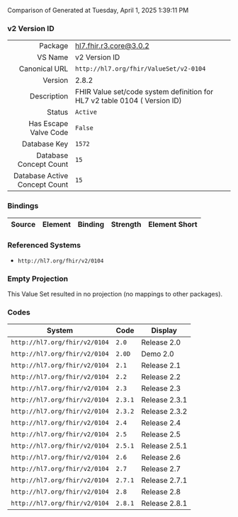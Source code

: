 Comparison of 
Generated at Tuesday, April 1, 2025 1:39:11 PM

### v2 Version ID

|      |     |
| ---: | --- |
| Package | hl7.fhir.r3.core@3.0.2 |
| VS Name | v2 Version ID |
| Canonical URL | `http://hl7.org/fhir/ValueSet/v2-0104` |
| Version | 2.8.2 |
| Description | FHIR Value set/code system definition for HL7 v2 table 0104 ( Version ID) |
| Status | `Active` |
| Has Escape Valve Code | `False` |
| Database Key | `1572` |
| Database Concept Count | `15` |
| Database Active Concept Count | `15` |
### Bindings

| Source | Element | Binding | Strength | Element Short |
| ------ | ------- | ------- | -------- | ------------- |

### Referenced Systems

* `http://hl7.org/fhir/v2/0104`
### Empty Projection

This Value Set resulted in no projection (no mappings to other packages).

### Codes

| System | Code | Display |
| ------ | ---- | ------- |
| `http://hl7.org/fhir/v2/0104` | `2.0` | Release 2.0 |
| `http://hl7.org/fhir/v2/0104` | `2.0D` | Demo 2.0 |
| `http://hl7.org/fhir/v2/0104` | `2.1` | Release 2.1 |
| `http://hl7.org/fhir/v2/0104` | `2.2` | Release 2.2 |
| `http://hl7.org/fhir/v2/0104` | `2.3` | Release 2.3 |
| `http://hl7.org/fhir/v2/0104` | `2.3.1` | Release 2.3.1 |
| `http://hl7.org/fhir/v2/0104` | `2.3.2` | Release 2.3.2 |
| `http://hl7.org/fhir/v2/0104` | `2.4` | Release 2.4 |
| `http://hl7.org/fhir/v2/0104` | `2.5` | Release 2.5 |
| `http://hl7.org/fhir/v2/0104` | `2.5.1` | Release 2.5.1 |
| `http://hl7.org/fhir/v2/0104` | `2.6` | Release 2.6 |
| `http://hl7.org/fhir/v2/0104` | `2.7` | Release 2.7 |
| `http://hl7.org/fhir/v2/0104` | `2.7.1` | Release 2.7.1 |
| `http://hl7.org/fhir/v2/0104` | `2.8` | Release 2.8 |
| `http://hl7.org/fhir/v2/0104` | `2.8.1` | Release 2.8.1 |

